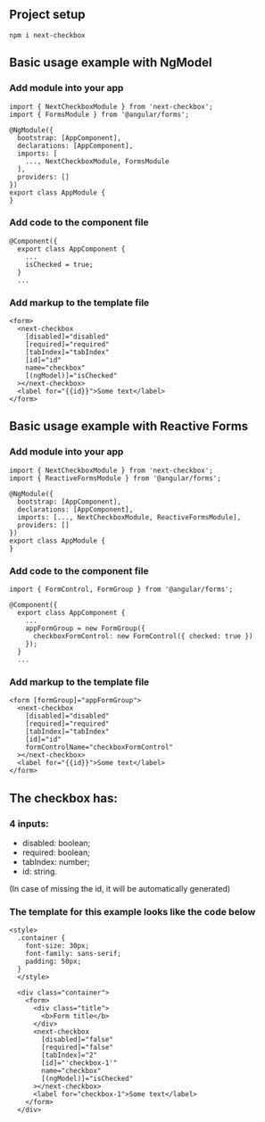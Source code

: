 ## Project setup

```
npm i next-checkbox
```

## Basic usage example with NgModel

### Add module into your app

```
import { NextCheckboxModule } from 'next-checkbox';
import { FormsModule } from '@angular/forms';

@NgModule({
  bootstrap: [AppComponent],
  declarations: [AppComponent],
  imports: [
    ..., NextCheckboxModule, FormsModule
  ],
  providers: []
})
export class AppModule {
}

```

### Add code to the component file

```
@Component({
  export class AppComponent {
    ...
    isChecked = true;
  }
  ...
```

### Add markup to the template file

```
<form>
  <next-checkbox
    [disabled]="disabled"
    [required]="required"
    [tabIndex]="tabIndex"
    [id]="id"
    name="checkbox"
    [(ngModel)]="isChecked"
  ></next-checkbox>
  <label for="{{id}}">Some text</label>
</form>
```

## Basic usage example with Reactive Forms

### Add module into your app

```
import { NextCheckboxModule } from 'next-checkbox';
import { ReactiveFormsModule } from '@angular/forms';

@NgModule({
  bootstrap: [AppComponent],
  declarations: [AppComponent],
  imports: [..., NextCheckboxModule, ReactiveFormsModule],
  providers: []
})
export class AppModule {
}

```

### Add code to the component file

```
import { FormControl, FormGroup } from '@angular/forms';

@Component({
  export class AppComponent {
    ...
    appFormGroup = new FormGroup({
      checkboxFormControl: new FormControl({ checked: true })
    });
  }
  ...
```

### Add markup to the template file

```
<form [formGroup]="appFormGroup">
  <next-checkbox
    [disabled]="disabled"
    [required]="required"
    [tabIndex]="tabIndex"
    [id]="id"
    formControlName="checkboxFormControl"
  ></next-checkbox>
  <label for="{{id}}">Some text</label>
</form>
```

## The checkbox has:

### 4 inputs:

- disabled: boolean;
- required: boolean;
- tabIndex: number;
- id: string.

(In case of missing the id, it will be automatically generated)

### The template for this example looks like the code below

```
<style>
  .container {
    font-size: 30px;
    font-family: sans-serif;
    padding: 50px;
  }
  </style>

  <div class="container">
    <form>
      <div class="title">
        <b>Form title</b>
      </div>
      <next-checkbox
        [disabled]="false"
        [required]="false"
        [tabIndex]="2"
        [id]="'checkbox-1'"
        name="checkbox"
        [(ngModel)]="isChecked"
      ></next-checkbox>
      <label for="checkbox-1">Some text</label>
    </form>
  </div>
```

